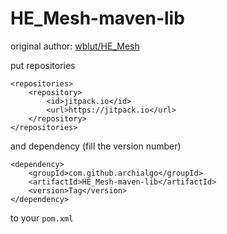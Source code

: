 # HE_Mesh-maven-lib
original author: [wblut/HE_Mesh](https://github.com/wblut/HE_Mesh)

put repositories

	<repositories>
		<repository>
		    <id>jitpack.io</id>
		    <url>https://jitpack.io</url>
		</repository>
	</repositories>

and dependency (fill the version number)

    <dependency>
        <groupId>com.github.archialgo</groupId>
        <artifactId>HE_Mesh-maven-lib</artifactId>
        <version>Tag</version>
    </dependency>

to your `pom.xml`